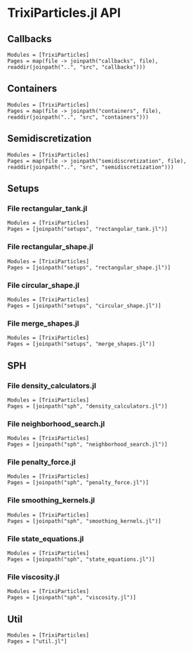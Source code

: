 # TrixiParticles.jl API

## Callbacks

```@autodocs
Modules = [TrixiParticles]
Pages = map(file -> joinpath("callbacks", file), readdir(joinpath("..", "src", "callbacks")))
```

## Containers

```@autodocs
Modules = [TrixiParticles]
Pages = map(file -> joinpath("containers", file), readdir(joinpath("..", "src", "containers")))
```

## Semidiscretization

```@autodocs
Modules = [TrixiParticles]
Pages = map(file -> joinpath("semidiscretization", file), readdir(joinpath("..", "src", "semidiscretization")))
```

## Setups

### File rectangular_tank.jl
```@autodocs
Modules = [TrixiParticles]
Pages = [joinpath("setups", "rectangular_tank.jl")]
```

### File rectangular_shape.jl
```@autodocs
Modules = [TrixiParticles]
Pages = [joinpath("setups", "rectangular_shape.jl")]
```

### File circular_shape.jl
```@autodocs
Modules = [TrixiParticles]
Pages = [joinpath("setups", "circular_shape.jl")]
```

### File merge_shapes.jl
```@autodocs
Modules = [TrixiParticles]
Pages = [joinpath("setups", "merge_shapes.jl")]
```

## SPH

### File density_calculators.jl
```@autodocs
Modules = [TrixiParticles]
Pages = [joinpath("sph", "density_calculators.jl")]
```

### File neighborhood_search.jl
```@autodocs
Modules = [TrixiParticles]
Pages = [joinpath("sph", "neighborhood_search.jl")]
```

### File penalty_force.jl
```@autodocs
Modules = [TrixiParticles]
Pages = [joinpath("sph", "penalty_force.jl")]
```

### File smoothing_kernels.jl
```@autodocs
Modules = [TrixiParticles]
Pages = [joinpath("sph", "smoothing_kernels.jl")]
```

### File state_equations.jl
```@autodocs
Modules = [TrixiParticles]
Pages = [joinpath("sph", "state_equations.jl")]
```

### File viscosity.jl
```@autodocs
Modules = [TrixiParticles]
Pages = [joinpath("sph", "viscosity.jl")]
```

## Util

```@autodocs
Modules = [TrixiParticles]
Pages = ["util.jl"]
```
